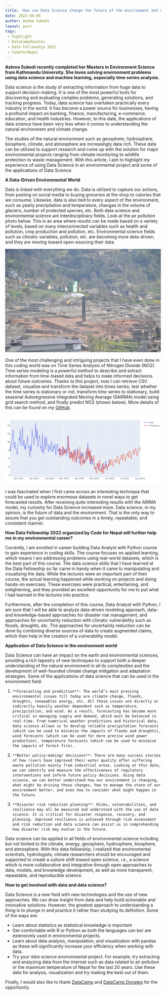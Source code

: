 ```yaml
---
title: 'How can Data Science change the future of the environment and climate?'
date: 2022-04-04
author: Ashma Subedi
layout: post
tags:
 - highlight
 - DataCampdonates 
 - Data Fellowship 2021
 - CodeforNepal
---
```


**Ashma Subedi recently completed her Masters in Environment Science from Kathmandu University. She loves solving environment problems using data science and machine learning, especially time series analysis.**

Data science is the study of extracting information from huge data to support decision-making. It is one of the most powerful tools for discovering and evaluating complex problems, generating solutions, and tracking progress. Today, data science has overtaken practically every industry in the world. It has become a power source for businesses, having a profound impact on banking, finance, manufacturing, e-commerce, education, and health industries. However, to this date, the applications of data science have been very less when it comes to understanding the natural environment and climate change.

The studies of the natural environment such as geosphere, hydrosphere, biosphere, climate, and atmosphere are increasingly data rich. These data can be utilized to support research and come up with the solution for major environmental projects ranging from climate monitoring to wildlife protection to waste management. With this article, I aim to highlight my experience of using Data Science in an environmental project and some of the applications of Data Science.


**A Data-Driven Environmental World** 

Data is linked with everything we do. Data is utilized to capture our actions, from posting on social media to buying groceries at the shop to calories that we consume. Likewise, data is also tied to every aspect of the environment, such as yearly precipitation and temperature, changes in the volume of glaciers, number of protected species, etc. Both data science and environmental science are interdisciplinary fields. Look at the air pollution photo below. This is an area where results can be made based on a variety of levels, based on many interconnected variables such as health and pollution, crop production and pollution, etc. Environmental science fields such as climatic variables, pollution, etc. are becoming more data-driven, and they are moving toward open-sourcing their data.

![](https://github.com/ashmasubedi0/US-No2-prediction-using-ARIMA/raw/master/DSC_0053.jpg)

One of the most challenging and intriguing projects that I have even done in this coding world was on Time Series Analysis of Nitrogen Dioxide (NO2). Time series modeling is a powerful method to describe and extract information from time-based data and helps to make informed decisions about future outcomes. Thanks to this project, now I can retrieve CSV dataset, visualize and transform the dataset into times series, test whether the time series is stationary or not, transform time series to stationary, build seasonal Autoregressive Integrated Moving Average (SARIMA) model using grid search method, and finally predict NO2 (shown below). More details of this can be found on my [GitHub](https://github.com/ashmasubedi0/US-No2-prediction-using-ARIMA). 

![](https://github.com/ashmasubedi0/US-No2-prediction-using-ARIMA/raw/master/arima.jpg)

I was fascinated when I first came across an interesting technique that could be used to explore enormous datasets in novel ways to get forecasted results. After receiving quite interesting results with the ARIMA model, my curiosity for Data Science increased more.
Data science, in my opinion, is the future of data and the environment. That is the only way to assure that you get outstanding outcomes in a timely, repeatable, and consistent manner. 


**How Data Fellowship 2022 organized by Code for Nepal will further help me in my environmental career?**

Currently, I am enrolled in career building Data Analyst with Python course to gain experience in coding skills. The course focuses on applied learning, which means I am addressing problems using real-world datasets, which is the best part of this course. The data science skills that I have learned at the Data Fellowship so far came in handy when it came to manipulating and visualizing the data. While the lectures were an important part of their course, the actual learning happened while working on projects and doing hands-on exercises. These exercises were practical, entertaining, and enlightening, and they provided an excellent opportunity for me to put what I had learned in the lectures into practice.

Furthermore, after the completion of this course, Data Analyst with Python, I am sure that I will be able to analyze data-driven modeling approach, data- and knowledge-based approaches for disaster risk management, and approaches for uncertainty reduction with climatic vulnerability such as floods, droughts, etc. The approaches for uncertainty reduction can be done by combining diverse sources of data to create augmented claims, which then help in the creation of a vulnerability model.


**Application of Data Science in the environment world** 

Data Science can have an impact on the earth and environmental sciences, providing a rich tapestry of new techniques to support both a deeper understanding of the natural environment in all its complexities and the development of well-founded climate change mitigation and adaptation strategies. Some of the applications of data science that can be used in the environment field:
1.     **Forecasting and prediction**: The world’s most pressing environmental issues till today are climate change, floods, droughts, renewables energy, etc. All these issues are directly or indirectly heavily weather dependent such as temperature, precipitation, and wind. As a result, forecasting has become more critical in managing supply and demand, which must be balanced in real-time. From numerical weather predictions and historical data, data science allows us to develop reliable precipitation forecasts (which can be used to minimize the impacts of floods and droughts), wind forecasts (which can be used for more precise wind power production), temperature forecasts (which can be used to minimize the impacts of forest fire).
2.     **Better policy-making/ decisions**: There are many success stories of how rivers have improved their water quality after suffering waste pollution mainly from industrial areas. Looking at this data, we can identify and measure the effectiveness of regulatory interventions and inform future policy decisions. Using data science, we can better understand how our environment is changing, what might be driving those changes, how to manage the state of our environment better, and even how to consider what might happen in the future.
3.     **Disaster risk reduction planning**: Risks, vulnerabilities, and resilience may all be measured and understood with the use of data science. It is critical for disaster response, recovery, and planning. Improved resilience is achieved through risk assessment and risk reduction and data science can assist us in comprehending how disaster risk may evolve in the future. 
Data science can be applied in all fields of environmental science including but not limited to the climate, energy, geosphere, hydrosphere, biosphere, and atmosphere. With this data fellowship, I realized that environmental scientists, hydrologists, climate researchers should be encouraged and supported to create a culture shift toward open science, i.e., a science which is more collaborative and integrative through open approaches to data, models, and knowledge development, as well as more transparent, repeatable, and reproducible science.


**How to get involved with data and data science?**

Data Science is a new field with new technologies and the use of new approaches. We can draw insight from data and help build actionable and innovative solutions. However, the greatest approach to understanding a thing is to plunge in and practice it rather than studying its definition. Some of the ways are:
- Learn about statistics as statistical knowledge is important
- Get comfortable with R or Python as both the languages can be/ are extensively used in environmental projects.
- Learn about data analysis, manipulation, and visualization with pandas as these will significantly increase your efficiency when working with data.
- Try your data science environmental project. For example, try extracting and analyzing data from the internet such as data related to air pollution or the maximum temperature of Nepal for the last 20 years. Use these data for analysis, visualization and try making the best out of them.


Finally, I would also like to thank [DataCamp](https://www.datacamp.com/) and [DataCamp Donates](https://www.datacamp.com/donates) for the opportunity. 
